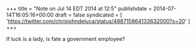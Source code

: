 +++
title = "Note on Jul 14 EDT 2014 at 12:5"
publishdate = 2014-07-14T16:05:16+00:00
draft = false
syndicated = [ 'https://twitter.com/chrisjohndeluca/status/488715864133632000?s=20' ]
+++

If luck is a lady, is fate a government employee?
